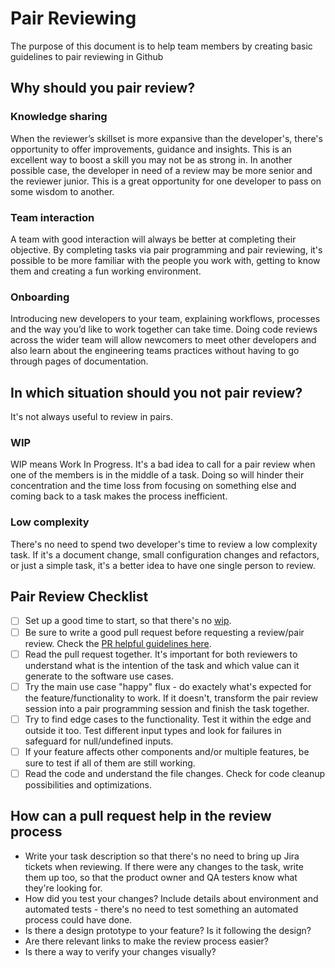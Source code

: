 # Pair Reviewing
The purpose of this document is to help team members by creating basic guidelines to pair reviewing in Github

## Why should you pair review?
### Knowledge sharing
When the reviewer’s skillset is more expansive than the developer's, there's opportunity to offer improvements, guidance and insights. This is an excellent way to boost a skill you may not be as strong in. In another possible case, the developer in need of a review may be more senior and the reviewer junior. This is a great opportunity for one developer to pass on some wisdom to another.

### Team interaction
A team with good interaction will always be better at completing their objective. By completing tasks via pair programming and pair reviewing, it's possible to be more familiar with the people you work with, getting to know them and creating a fun working environment.

### Onboarding
Introducing new developers to your team, explaining workflows, processes and the way you’d like to work together can take time. Doing code reviews across the wider team will allow newcomers to meet other developers and also learn about the engineering teams practices without having to go through pages of documentation.

## In which situation should you not pair review?
It's not always useful to review in pairs.

### WIP
WIP means Work In Progress. It's a bad idea to call for a pair review when one of the members is in the middle of a task. Doing so will hinder their concentration and the time loss from focusing on something else and coming back to a task makes the process inefficient.

### Low complexity
There's no need to spend two developer's time to review a low complexity task. If it's a document change, small configuration changes and refactors, or just a simple task, it's a better idea to have one single person to review.

## Pair Review Checklist

- [ ] Set up a good time to start, so that there's no [wip](#wip).
- [ ] Be sure to write a good pull request before requesting a review/pair review. Check the [PR helpful guidelines here](#how-can-a-pull-request-help-in-the-review-process).
- [ ] Read the pull request together. It's important for both reviewers to understand what is the intention of the task and which value can it generate to the software use cases.
- [ ] Try the main use case "happy" flux - do exactely what's expected for the feature/functionality to work. If it doesn't, transform the pair review session into a pair programming session and finish the task together.
- [ ] Try to find edge cases to the functionality. Test it within the edge and outside it too. Test different input types and look for failures in safeguard for null/undefined inputs.
- [ ] If your feature affects other components and/or multiple features, be sure to test if all of them are still working.
- [ ] Read the code and understand the file changes. Check for code cleanup possibilities and optimizations.

## How can a pull request help in the review process

- Write your task description so that there's no need to bring up Jira tickets when reviewing. If there were any changes to the task, write them up too, so that the product owner and QA testers know what they're looking for.
- How did you test your changes? Include details about environment and automated tests - there's no need to test something an automated process could have done.
- Is there a design prototype to your feature? Is it following the design?
- Are there relevant links to make the review process easier?
- Is there a way to verify your changes visually?


